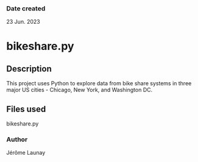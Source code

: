 ### Date created
23 Jun. 2023

# bikeshare.py

## Description
This project uses Python to explore data from bike share systems in three major
US cities - Chicago, New York, and Washington DC.

## Files used
bikeshare.py

### Author
Jérôme Launay